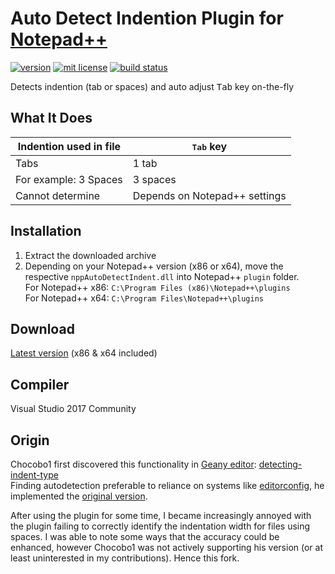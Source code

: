 # Auto Detect Indention Plugin for [Notepad++](https://notepad-plus-plus.org/)

[![version][version-img]][version-url]
[![mit license][license-img]][license-url]
[![build status][appveyor-img]][appveyor-url]

Detects indention (tab or spaces) and auto adjust <kbd>Tab</kbd> key on-the-fly

## What It Does

| Indention used in file | <kbd>Tab</kbd> key            |
| ---------------------- | ----------------------------- |
| Tabs                   | 1 tab                         |
| For example: 3 Spaces  | 3 spaces                      |
| Cannot determine       | Depends on Notepad++ settings |

## Installation
1. Extract the downloaded archive
2. Depending on your Notepad++ version (x86 or x64), move the respective `nppAutoDetectIndent.dll` into Notepad++ `plugin` folder.<br>
   For Notepad++ x86: `C:\Program Files (x86)\Notepad++\plugins`<br>
   For Notepad++ x64: `C:\Program Files\Notepad++\plugins`

## Download

[Latest version](https://github.com/evan-king/nppAutoDetectIndent/releases/download/1.0.1/nppAutoDetectIndent-1.0.1.zip) (x86 & x64 included)

## Compiler
Visual Studio 2017 Community

## Origin

Chocobo1 first discovered this functionality in [Geany editor](https://www.geany.org/): [detecting-indent-type](https://geany.org/manual/dev/#detecting-indent-type)<br>
Finding autodetection preferable to reliance on systems like [editorconfig](http://editorconfig.org/), he implemented the [original version](https://github.com/Chocobo1/nppAutoDetectIndent).

After using the plugin for some time, I became increasingly annoyed with the plugin failing to correctly identify the indentation width for files using spaces.  I was able to note some ways that the accuracy could be enhanced, however Chocobo1 was not actively supporting his version (or at least uninterested in my contributions).  Hence this fork.

[version-url]: https://github.com/evan-king/nppAutoDetectIndent/releases
[version-img]: https://img.shields.io/github/release/evan-king/nppAutoDetectIndent.svg?style=flat

[appveyor-url]: https://ci.appveyor.com/project/evan-king/nppAutoDetectIndent
[appveyor-img]: https://ci.appveyor.com/api/projects/status/github/evan-king/nppAutoDetectIndent?branch=master&svg=true

[license-url]: https://github.com/evan-king/nppAutoDetectIndent/blob/master/LICENSE
[license-img]: https://img.shields.io/aur/license/yaourt.svg?style=flat
